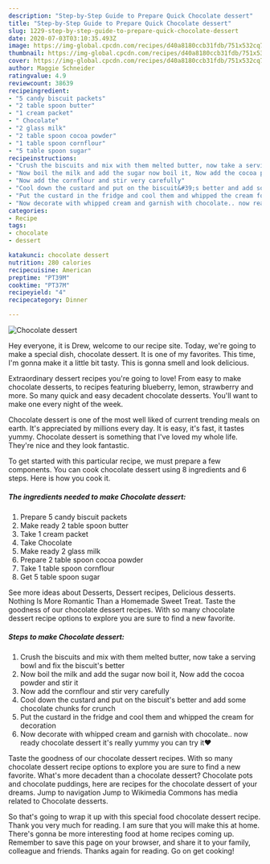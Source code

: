 ```yaml
---
description: "Step-by-Step Guide to Prepare Quick Chocolate dessert"
title: "Step-by-Step Guide to Prepare Quick Chocolate dessert"
slug: 1229-step-by-step-guide-to-prepare-quick-chocolate-dessert
date: 2020-07-03T03:10:35.493Z
image: https://img-global.cpcdn.com/recipes/d40a8180ccb31fdb/751x532cq70/chocolate-dessert-recipe-main-photo.jpg
thumbnail: https://img-global.cpcdn.com/recipes/d40a8180ccb31fdb/751x532cq70/chocolate-dessert-recipe-main-photo.jpg
cover: https://img-global.cpcdn.com/recipes/d40a8180ccb31fdb/751x532cq70/chocolate-dessert-recipe-main-photo.jpg
author: Maggie Schneider
ratingvalue: 4.9
reviewcount: 38639
recipeingredient:
- "5 candy biscuit packets"
- "2 table spoon butter"
- "1 cream packet"
- " Chocolate"
- "2 glass milk"
- "2 table spoon cocoa powder"
- "1 table spoon cornflour"
- "5 table spoon sugar"
recipeinstructions:
- "Crush the biscuits and mix with them melted butter, now take a serving bowl and fix the biscuit&#39;s better"
- "Now boil the milk and add the sugar now boil it, Now add the cocoa powder and stir it"
- "Now add the cornflour and stir very carefully"
- "Cool down the custard and put on the biscuit&#39;s better and add some chocolate chunks for crunch"
- "Put the custard in the fridge and cool them and whipped the cream for decoration"
- "Now decorate with whipped cream and garnish with chocolate.. now ready chocolate dessert it&#39;s really yummy you can try it❤️"
categories:
- Recipe
tags:
- chocolate
- dessert

katakunci: chocolate dessert 
nutrition: 280 calories
recipecuisine: American
preptime: "PT39M"
cooktime: "PT37M"
recipeyield: "4"
recipecategory: Dinner

---
```



![Chocolate dessert](https://img-global.cpcdn.com/recipes/d40a8180ccb31fdb/751x532cq70/chocolate-dessert-recipe-main-photo.jpg)

Hey everyone, it is Drew, welcome to our recipe site. Today, we're going to make a special dish, chocolate dessert. It is one of my favorites. This time, I'm gonna make it a little bit tasty. This is gonna smell and look delicious.

Extraordinary dessert recipes you&#39;re going to love! From easy to make chocolate desserts, to recipes featuring blueberry, lemon, strawberry and more. So many quick and easy decadent chocolate desserts. You&#39;ll want to make one every night of the week.

Chocolate dessert is one of the most well liked of current trending meals on earth. It's appreciated by millions every day. It is easy, it's fast, it tastes yummy. Chocolate dessert is something that I've loved my whole life. They're nice and they look fantastic.


To get started with this particular recipe, we must prepare a few components. You can cook chocolate dessert using 8 ingredients and 6 steps. Here is how you cook it.

<!--inarticleads1-->

##### The ingredients needed to make Chocolate dessert:

1. Prepare 5 candy biscuit packets
1. Make ready 2 table spoon butter
1. Take 1 cream packet
1. Take  Chocolate
1. Make ready 2 glass milk
1. Prepare 2 table spoon cocoa powder
1. Take 1 table spoon cornflour
1. Get 5 table spoon sugar


See more ideas about Desserts, Dessert recipes, Delicious desserts. Nothing Is More Romantic Than a Homemade Sweet Treat. Taste the goodness of our chocolate dessert recipes. With so many chocolate dessert recipe options to explore you are sure to find a new favorite. 

<!--inarticleads2-->

##### Steps to make Chocolate dessert:

1. Crush the biscuits and mix with them melted butter, now take a serving bowl and fix the biscuit&#39;s better
1. Now boil the milk and add the sugar now boil it, Now add the cocoa powder and stir it
1. Now add the cornflour and stir very carefully
1. Cool down the custard and put on the biscuit&#39;s better and add some chocolate chunks for crunch
1. Put the custard in the fridge and cool them and whipped the cream for decoration
1. Now decorate with whipped cream and garnish with chocolate.. now ready chocolate dessert it&#39;s really yummy you can try it❤️


Taste the goodness of our chocolate dessert recipes. With so many chocolate dessert recipe options to explore you are sure to find a new favorite. What&#39;s more decadent than a chocolate dessert? Chocolate pots and chocolate puddings, here are recipes for the chocolate dessert of your dreams. Jump to navigation Jump to Wikimedia Commons has media related to Chocolate desserts. 

So that's going to wrap it up with this special food chocolate dessert recipe. Thank you very much for reading. I am sure that you will make this at home. There's gonna be more interesting food at home recipes coming up. Remember to save this page on your browser, and share it to your family, colleague and friends. Thanks again for reading. Go on get cooking!

